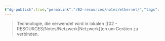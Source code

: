 ```yaml
---
{"dg-publish":true,"permalink":"/02-resources/notes/ethernet/","tags":["netzwerk"],"noteIcon":"","updated":"2024-10-06T12:16:46.000+02:00"}
---
```


> Technologie, die verwendet wird in lokalen [[02 - RESOURCES/Notes/Netzwerk\|Netzwerk]]en um Geräten zu verbinden.